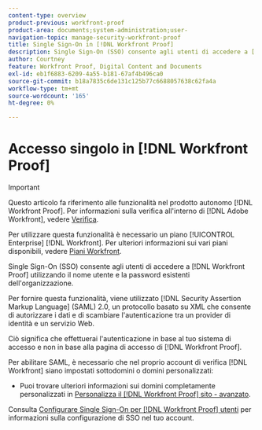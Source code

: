 ```yaml
---
content-type: overview
product-previous: workfront-proof
product-area: documents;system-administration;user-
navigation-topic: manage-security-workfront-proof
title: Single Sign-On in [!DNL Workfront Proof]
description: Single Sign-On (SSO) consente agli utenti di accedere a [!DNL Workfront Proof] utilizzando il nome utente e la password esistenti dell'organizzazione.
author: Courtney
feature: Workfront Proof, Digital Content and Documents
exl-id: eb1f6883-6209-4a55-b181-67af4b496ca0
source-git-commit: b18a7835c6de131c125b77c6688057638c62fa4a
workflow-type: tm+mt
source-wordcount: '165'
ht-degree: 0%

---
```


# Accesso singolo in [!DNL Workfront Proof]

>[!IMPORTANT]
>
>Questo articolo fa riferimento alle funzionalità nel prodotto autonomo [!DNL Workfront Proof]. Per informazioni sulla verifica all&#39;interno di [!DNL Adobe Workfront], vedere [Verifica](../../../review-and-approve-work/proofing/proofing.md).

Per utilizzare questa funzionalità è necessario un piano [!UICONTROL Enterprise] [!DNL Workfront]. Per ulteriori informazioni sui vari piani disponibili, vedere [Piani Workfront](https://business.adobe.com/it/products/workfront/pricing.html).

Single Sign-On (SSO) consente agli utenti di accedere a [!DNL Workfront Proof] utilizzando il nome utente e la password esistenti dell&#39;organizzazione.

Per fornire questa funzionalità, viene utilizzato [!DNL Security Assertion Markup Language] (SAML) 2.0, un protocollo basato su XML che consente di autorizzare i dati e di scambiare l&#39;autenticazione tra un provider di identità e un servizio Web.

Ciò significa che effettuerai l&#39;autenticazione in base al tuo sistema di accesso e non in base alla pagina di accesso di [!DNL Workfront Proof].

Per abilitare SAML, è necessario che nel proprio account di verifica [!DNL Workfront] siano impostati sottodomini o domini personalizzati:

<!--* Custom sub-domains are free to set up. See our [Configure a branded domain in Workfront Proof](../../../workfront-proof/wp-acct-admin/branding/configure-branded-domain-in-wp.md) for more information.-->
* Puoi trovare ulteriori informazioni sui domini completamente personalizzati in [Personalizza il  [!DNL Workfront Proof] sito - avanzato](../../../workfront-proof/wp-acct-admin/branding/brand-wp-site-advanced.md).

Consulta [Configurare Single Sign-On per [!DNL Workfront Proof] utenti](../../../workfront-proof/wp-acct-admin/account-settings/configure-sso-for-wp-users.md) per informazioni sulla configurazione di SSO nel tuo account.
